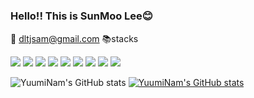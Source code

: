 # <h3>Hello!! This is SunMoo Lee:blush:</h3>

:love_letter: <span>dltjsam@gmail.com</span>
:books:<span>stacks</span>
<div>
  <img src="https://img.shields.io/badge/java-007396?style=for-the-badge&logo=Jameson&logoColor=white">
  <img src="https://img.shields.io/badge/html5-E34F26?style=for-the-badge&logo=html5&logoColor=white">
  <img src="https://img.shields.io/badge/css-1572B6?style=for-the-badge&logo=css3&logoColor=white">
  <img src="https://img.shields.io/badge/javascript-F7DF1E?style=for-the-badge&logo=javascript&logoColor=black">
  <img src="https://img.shields.io/badge/mariaDB-003545?style=for-the-badge&logo=mariaDB&logoColor=white">
  <img src="https://img.shields.io/badge/node.js-339933?style=for-the-badge&logo=Node.js&logoColor=white">
  <img src="https://img.shields.io/badge/spring-6DB33F?style=for-the-badge&logo=spring&logoColor=white">
  <img src="https://img.shields.io/badge/apache tomcat-F8DC75?style=for-the-badge&logo=apachetomcat&logoColor=white">
  <img src="https://img.shields.io/badge/linux-FCC624?style=for-the-badge&logo=linux&logoColor=black">
</div>

![YuumiNam's GitHub stats](https://github-readme-stats.vercel.app/api?username=YuumiNam&&show_icons=true&theme=tokyonight)
[![YuumiNam's GitHub stats](https://github-readme-stats.vercel.app/api/top-langs/?username=YuumiNam&show_icons=true&hide_border=true&title_color=004386&icon_color=004386&layout=compact)](https://github.com/YuumiNam1031)
